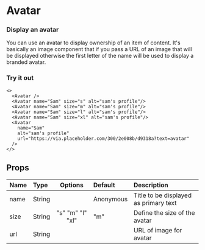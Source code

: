 # Avatar

### Display an avatar

You can use an avatar to display ownership of an item of content. It's basically an image component that if you pass a URL of an image that will be displayed otherwise the first letter of the name will be used to display a branded avatar.

### Try it out

```.tsx
<>
  <Avatar />
  <Avatar name="Sam" size="s" alt="sam's profile"/>
  <Avatar name="Sam" size="m" alt="sam's profile"/>
  <Avatar name="Sam" size="l" alt="sam's profile"/>
  <Avatar name="Sam" size="xl" alt="sam's profile"/>
  <Avatar
    name="Sam"
    alt="sam's profile"
    url="https://via.placeholder.com/300/2e008b/d9318a?text=avatar"
  />
</>
```

## Props

| Name | Type   |     Options      | Default   | Description                           |
| :--- | :----- | :--------------: | :-------- | :------------------------------------ |
| name | String |                  | Anonymous | Title to be displayed as primary text |
| size | String | "s" "m" "l" "xl" | "m"       | Define the size of the avatar         |
| url  | String |                  |           | URL of image for avatar               |
